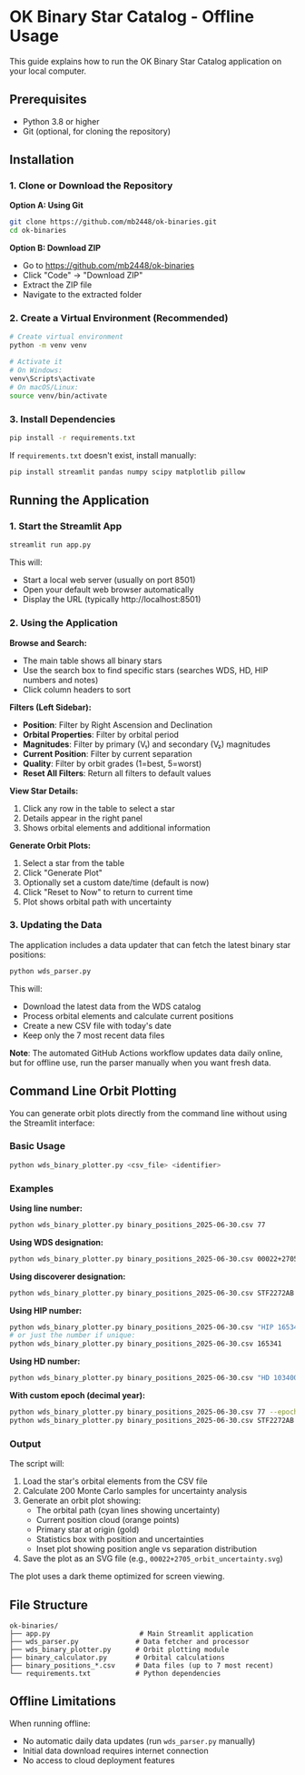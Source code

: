 # OK Binary Star Catalog - Offline Usage

This guide explains how to run the OK Binary Star Catalog application on your local computer.

## Prerequisites

- Python 3.8 or higher
- Git (optional, for cloning the repository)

## Installation

### 1. Clone or Download the Repository

**Option A: Using Git**
```bash
git clone https://github.com/mb2448/ok-binaries.git
cd ok-binaries
```

**Option B: Download ZIP**
- Go to https://github.com/mb2448/ok-binaries
- Click "Code" → "Download ZIP"
- Extract the ZIP file
- Navigate to the extracted folder

### 2. Create a Virtual Environment (Recommended)

```bash
# Create virtual environment
python -m venv venv

# Activate it
# On Windows:
venv\Scripts\activate
# On macOS/Linux:
source venv/bin/activate
```

### 3. Install Dependencies

```bash
pip install -r requirements.txt
```

If `requirements.txt` doesn't exist, install manually:
```bash
pip install streamlit pandas numpy scipy matplotlib pillow
```

## Running the Application

### 1. Start the Streamlit App

```bash
streamlit run app.py
```

This will:
- Start a local web server (usually on port 8501)
- Open your default web browser automatically
- Display the URL (typically http://localhost:8501)

### 2. Using the Application

**Browse and Search:**
- The main table shows all binary stars
- Use the search box to find specific stars (searches WDS, HD, HIP numbers and notes)
- Click column headers to sort

**Filters (Left Sidebar):**
- **Position**: Filter by Right Ascension and Declination
- **Orbital Properties**: Filter by orbital period
- **Magnitudes**: Filter by primary (V₁) and secondary (V₂) magnitudes
- **Current Position**: Filter by current separation
- **Quality**: Filter by orbit grades (1=best, 5=worst)
- **Reset All Filters**: Return all filters to default values

**View Star Details:**
1. Click any row in the table to select a star
2. Details appear in the right panel
3. Shows orbital elements and additional information

**Generate Orbit Plots:**
1. Select a star from the table
2. Click "Generate Plot"
3. Optionally set a custom date/time (default is now)
4. Click "Reset to Now" to return to current time
5. Plot shows orbital path with uncertainty

### 3. Updating the Data

The application includes a data updater that can fetch the latest binary star positions:

```bash
python wds_parser.py
```

This will:
- Download the latest data from the WDS catalog
- Process orbital elements and calculate current positions
- Create a new CSV file with today's date
- Keep only the 7 most recent data files

**Note**: The automated GitHub Actions workflow updates data daily online, but for offline use, run the parser manually when you want fresh data.

## Command Line Orbit Plotting

You can generate orbit plots directly from the command line without using the Streamlit interface:

### Basic Usage

```bash
python wds_binary_plotter.py <csv_file> <identifier>
```

### Examples

**Using line number:**
```bash
python wds_binary_plotter.py binary_positions_2025-06-30.csv 77
```

**Using WDS designation:**
```bash
python wds_binary_plotter.py binary_positions_2025-06-30.csv 00022+2705
```

**Using discoverer designation:**
```bash
python wds_binary_plotter.py binary_positions_2025-06-30.csv STF2272AB
```

**Using HIP number:**
```bash
python wds_binary_plotter.py binary_positions_2025-06-30.csv "HIP 165341"
# or just the number if unique:
python wds_binary_plotter.py binary_positions_2025-06-30.csv 165341
```

**Using HD number:**
```bash
python wds_binary_plotter.py binary_positions_2025-06-30.csv "HD 103400"
```

**With custom epoch (decimal year):**
```bash
python wds_binary_plotter.py binary_positions_2025-06-30.csv 77 --epoch 2025.5
python wds_binary_plotter.py binary_positions_2025-06-30.csv STF2272AB --epoch 2030.0
```

### Output

The script will:
1. Load the star's orbital elements from the CSV file
2. Calculate 200 Monte Carlo samples for uncertainty analysis
3. Generate an orbit plot showing:
   - The orbital path (cyan lines showing uncertainty)
   - Current position cloud (orange points)
   - Primary star at origin (gold)
   - Statistics box with position and uncertainties
   - Inset plot showing position angle vs separation distribution
4. Save the plot as an SVG file (e.g., `00022+2705_orbit_uncertainty.svg`)

The plot uses a dark theme optimized for screen viewing.

## File Structure

```
ok-binaries/
├── app.py                      # Main Streamlit application
├── wds_parser.py              # Data fetcher and processor
├── wds_binary_plotter.py      # Orbit plotting module
├── binary_calculator.py       # Orbital calculations
├── binary_positions_*.csv     # Data files (up to 7 most recent)
└── requirements.txt           # Python dependencies
```

## Offline Limitations

When running offline:
- No automatic daily data updates (run `wds_parser.py` manually)
- Initial data download requires internet connection
- No access to cloud deployment features